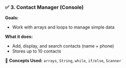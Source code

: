 ### ✅ 3. Contact Manager (Console)
**Goals:**
- Work with arrays and loops to manage simple data

**What it does:**
- Add, display, and search contacts (name + phone)
- Stores up to 10 contacts

📌 **Concepts Used:** `arrays`, `String`, `while`, `if/else`, `Scanner`
